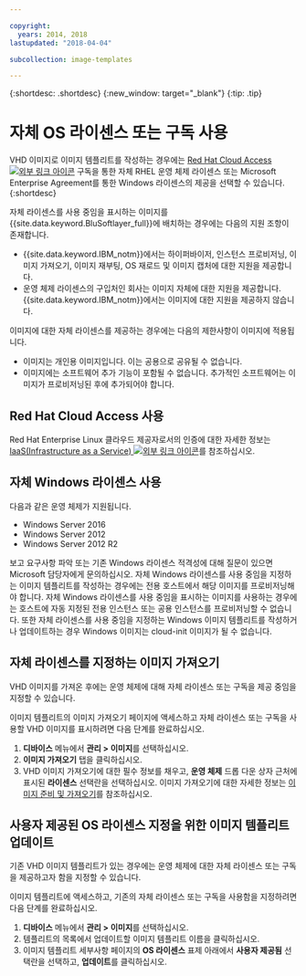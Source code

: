 ```yaml
---

copyright:
  years: 2014, 2018
lastupdated: "2018-04-04"

subcollection: image-templates

---
```


{:shortdesc: .shortdesc}
{:new_window: target="_blank"}
{:tip: .tip}


# 자체 OS 라이센스 또는 구독 사용

VHD 이미지로 이미지 템플리트를 작성하는 경우에는 [Red Hat Cloud Access ![외부 링크 아이콘](../../icons/launch-glyph.svg "외부 링크 아이콘")](https://www.redhat.com/en/technologies/cloud-computing/cloud-access) 구독을 통한 자체 RHEL 운영 체제 라이센스 또는 Microsoft Enterprise Agreement를 통한 Windows 라이센스의 제공을 선택할 수 있습니다.
{:shortdesc}

자체 라이센스를 사용 중임을 표시하는 이미지를 {{site.data.keyword.BluSoftlayer_full}}에 배치하는 경우에는 다음의 지원 조항이 존재합니다.
* {{site.data.keyword.IBM_notm}}에서는 하이퍼바이저, 인스턴스 프로비저닝, 이미지 가져오기, 이미지 재부팅, OS 재로드 및 이미지 캡처에 대한 지원을 제공합니다. 
* 운영 체제 라이센스의 구입처인 회사는 이미지 자체에 대한 지원을 제공합니다. {{site.data.keyword.IBM_notm}}에서는 이미지에 대한 지원을 제공하지 않습니다. 

이미지에 대한 자체 라이센스를 제공하는 경우에는 다음의 제한사항이 이미지에 적용됩니다.
* 이미지는 개인용 이미지입니다. 이는 공용으로 공유될 수 없습니다.
* 이미지에는 소프트웨어 추가 기능이 포함될 수 없습니다. 추가적인 소프트웨어는 이미지가 프로비저닝된 후에 추가되어야 합니다.

## Red Hat Cloud Access 사용
Red Hat Enterprise Linux 클라우드 제공자로서의 인증에 대한 자세한 정보는 [IaaS(Infrastructure as a Service) ![외부 링크 아이콘](../../icons/launch-glyph.svg "외부 링크 아이콘")](https://access.redhat.com/ecosystem/cloud-provider/2262101)를 참조하십시오.

## 자체 Windows 라이센스 사용
다음과 같은 운영 체제가 지원됩니다.
* Windows Server 2016
* Windows Server 2012
* Windows Server 2012 R2

보고 요구사항 파악 또는 기존 Windows 라이센스 적격성에 대해 질문이 있으면 Microsoft 담당자에게 문의하십시오. 자체 Windows 라이센스를 사용 중임을 지정하는 이미지 템플리트를 작성하는 경우에는 전용 호스트에서 해당 이미지를 프로비저닝해야 합니다. 자체 Windows 라이센스를 사용 중임을 표시하는 이미지를 사용하는 경우에는 호스트에 자동 지정된 전용 인스턴스 또는 공용 인스턴스를 프로비저닝할 수 없습니다. 또한 자체 라이센스를 사용 중임을 지정하는 Windows 이미지 템플리트를 작성하거나 업데이트하는 경우 Windows 이미지는 cloud-init 이미지가 될 수 없습니다.

## 자체 라이센스를 지정하는 이미지 가져오기

VHD 이미지를 가져온 후에는 운영 체제에 대해 자체 라이센스 또는 구독을 제공 중임을 지정할 수 있습니다.

이미지 템플리트의 이미지 가져오기 페이지에 액세스하고 자체 라이센스 또는 구독을 사용할 VHD 이미지를 표시하려면 다음 단계를 완료하십시오.
1. **디바이스** 메뉴에서 **관리 > 이미지**를 선택하십시오.
2. **이미지 가져오기** 탭을 클릭하십시오.
3. VHD 이미지 가져오기에 대한 필수 정보를 채우고, **운영 체제** 드롭 다운 상자 근처에 표시된
**라이센스** 선택란을 선택하십시오. 이미지 가져오기에 대한 자세한 정보는 [이미지 준비 및 가져오기](/docs/infrastructure/image-templates?topic=image-templates-preparing-and-importing-images)를 참조하십시오.

## 사용자 제공된 OS 라이센스 지정을 위한 이미지 템플리트 업데이트

기존 VHD 이미지 템플리트가 있는 경우에는 운영 체제에 대한 자체 라이센스 또는 구독을 제공하고자 함을 지정할 수 있습니다.

이미지 템플리트에 액세스하고, 기존의 자체 라이센스 또는 구독을 사용함을 지정하려면 다음 단계를 완료하십시오.
1. **디바이스** 메뉴에서 **관리 > 이미지**를 선택하십시오.
2. 템플리트의 목록에서 업데이트할 이미지 템플리트 이름을 클릭하십시오.
3. 이미지 템플리트 세부사항 페이지의 **OS 라이센스** 표제 아래에서 **사용자 제공됨** 선택란을 선택하고, **업데이트**를 클릭하십시오.
